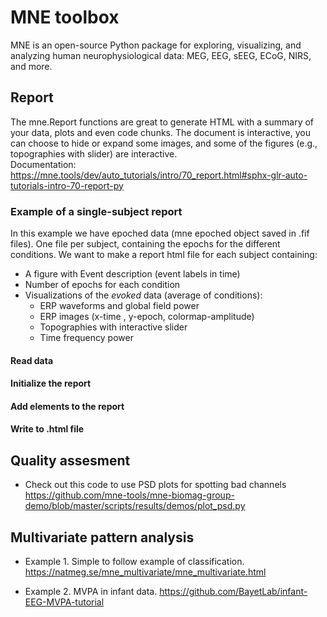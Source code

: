 # MNE toolbox 
MNE is an open-source Python package for exploring, visualizing, and analyzing human neurophysiological data: MEG, EEG, sEEG, ECoG, NIRS, and more.

## Report 
The mne.Report functions are great to generate HTML with a summary of your data, plots and even code chunks. The document is interactive, you can choose to hide or expand some images, and some of the figures (e.g., topographies with slider) are interactive.  
Documentation: https://mne.tools/dev/auto_tutorials/intro/70_report.html#sphx-glr-auto-tutorials-intro-70-report-py

### Example of a single-subject report
In this example we have epoched data (mne epoched object saved in .fif files). One file per subject, containing the epochs for the different conditions. 
We want to make a report html file for each subject containing: 

* A figure with Event description (event labels in time)
* Number of epochs for each condition  
* Visualizations of the *evoked* data (average of conditions): 
  - ERP waveforms and global field power
  - ERP images (x-time , y-epoch, colormap-amplitude)
  - Topographies with interactive slider 
  - Time frequency power
  
#### Read data  

#### Initialize the report 

#### Add elements to the report 

#### Write to .html file

## Quality assesment 
 
 - Check out this code to use PSD plots for spotting bad channels  
 https://github.com/mne-tools/mne-biomag-group-demo/blob/master/scripts/results/demos/plot_psd.py

## Multivariate pattern analysis 

* Example 1. Simple to follow example of classification. https://natmeg.se/mne_multivariate/mne_multivariate.html

* Example 2. MVPA in infant data. https://github.com/BayetLab/infant-EEG-MVPA-tutorial

